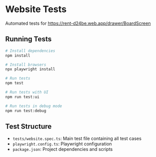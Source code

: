 # Website Tests

Automated tests for https://rent-d24be.web.app/drawer/BoardScreen

## Running Tests

```bash
# Install dependencies
npm install

# Install browsers
npx playwright install

# Run tests
npm test

# Run tests with UI
npm run test:ui

# Run tests in debug mode
npm run test:debug
```

## Test Structure

- `tests/website.spec.ts`: Main test file containing all test cases
- `playwright.config.ts`: Playwright configuration
- `package.json`: Project dependencies and scripts